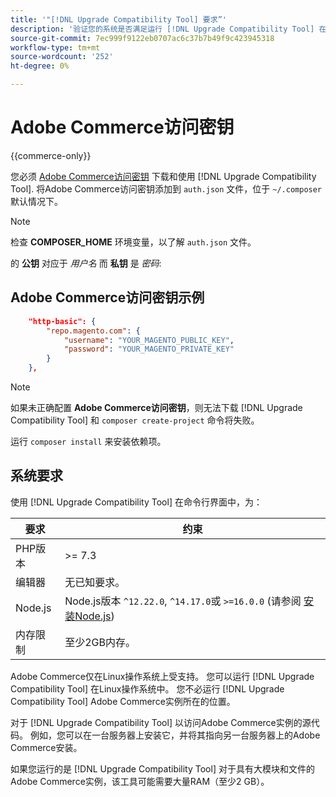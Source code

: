 ```yaml
---
title: '"[!DNL Upgrade Compatibility Tool] 要求”'
description: '验证您的系统是否满足运行 [!DNL Upgrade Compatibility Tool] 在命令行界面中。Adobe Commerce项目 '
source-git-commit: 7ec999f9122eb0707ac6c37b7b49f9c423945318
workflow-type: tm+mt
source-wordcount: '252'
ht-degree: 0%

---
```



# Adobe Commerce访问密钥

{{commerce-only}}

您必须 [Adobe Commerce访问密钥](https://devdocs.magento.com/marketplace/sellers/profile-information.html#access-keys) 下载和使用 [!DNL Upgrade Compatibility Tool]. 将Adobe Commerce访问密钥添加到 `auth.json` 文件，位于 `~/.composer` 默认情况下。

>[!NOTE]
>
>检查 **COMPOSER_HOME** 环境变量，以了解 `auth.json` 文件。

的 **公钥** 对应于 _用户名_ 而 **私钥** 是 _密码_:

## Adobe Commerce访问密钥示例

```json
    "http-basic": {
        "repo.magento.com": {
            "username": "YOUR_MAGENTO_PUBLIC_KEY",
            "password": "YOUR_MAGENTO_PRIVATE_KEY"
        }
    },
```

>[!NOTE]
>
> 如果未正确配置 **Adobe Commerce访问密钥**，则无法下载 [!DNL Upgrade Compatibility Tool] 和 `composer create-project` 命令将失败。

运行 `composer install` 来安装依赖项。

## 系统要求

使用 [!DNL Upgrade Compatibility Tool] 在命令行界面中，为：

| **要求** | **约束** |
|----------------|-----------------|
| PHP版本 | >= 7.3 |
| 编辑器 | 无已知要求。 |
| Node.js | Node.js版本 `^12.22.0`, `^14.17.0`或 `>=16.0.0` (请参阅 [安装Node.js](https://nodejs.dev/learn/how-to-install-nodejs)) |
| 内存限制 | 至少2GB内存。 |

Adobe Commerce仅在Linux操作系统上受支持。 您可以运行 [!DNL Upgrade Compatibility Tool] 在Linux操作系统中。 您不必运行 [!DNL Upgrade Compatibility Tool] Adobe Commerce实例所在的位置。

对于 [!DNL Upgrade Compatibility Tool] 以访问Adobe Commerce实例的源代码。 例如，您可以在一台服务器上安装它，并将其指向另一台服务器上的Adobe Commerce安装。

如果您运行的是 [!DNL Upgrade Compatibility Tool] 对于具有大模块和文件的Adobe Commerce实例，该工具可能需要大量RAM（至少2 GB）。

